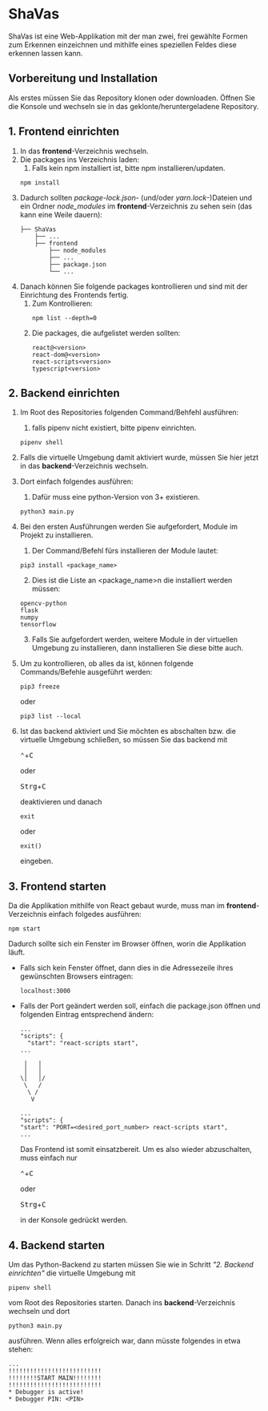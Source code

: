# ShaVas #

ShaVas ist eine Web-Applikation mit der man zwei, frei gewählte Formen zum Erkennen einzeichnen und mithilfe eines speziellen Feldes diese erkennen lassen kann.


## Vorbereitung und Installation ## 

Als erstes müssen Sie das Repository klonen oder downloaden.
Öffnen Sie die Konsole und wechseln sie in das geklonte/heruntergeladene Repository.

**1. Frontend einrichten**
----
  1. In das **frontend**-Verzeichnis wechseln.
  2. Die packages ins Verzeichnis laden:
      1. Falls kein npm installiert ist, bitte npm installieren/updaten.
      ```
      npm install
      ```
  3. Dadurch sollten *package-lock.json*- (und/oder *yarn.lock*-)Dateien und ein Ordner *node_modules* im **frontend**-Verzeichnis zu sehen sein (das kann eine Weile dauern):
      ```
      ├── ShaVas
          ├── ...
          ├── frontend
              ├── node_modules
              ├── ...
              ├── package.json
              └── ...
      ```
  4. Danach können Sie folgende packages kontrollieren und sind mit der Einrichtung des Frontends fertig.
      1. Zum Kontrollieren:
          ```
          npm list --depth=0
          ```
      2. Die packages, die aufgelistet werden sollten:
          ```
          react@<version>
          react-dom@<version>
          react-scripts<version>
          typescript<version>
          ```
**2. Backend einrichten**
----
  1. Im Root des Repositories folgenden Command/Behfehl ausführen:
      1. falls pipenv nicht existiert, bitte pipenv einrichten.
      ```
      pipenv shell
      ```
  2. Falls die virtuelle Umgebung damit aktiviert wurde, müssen Sie hier jetzt in das **backend**-Verzeichnis wechseln.
  3. Dort einfach folgendes ausführen:
      1. Dafür muss eine python-Version von 3+ existieren.
      ```
      python3 main.py
      ```
  4. Bei den ersten Ausführungen werden Sie aufgefordert, Module im Projekt zu installieren.
      1. Der Command/Befehl fürs installieren der Module lautet:
      ```
      pip3 install <package_name>
      ```
      2. Dies ist die Liste an <package_name>n die installiert werden müssen:
      ```
      opencv-python
      flask
      numpy
      tensorflow
      ```
      3. Falls Sie aufgefordert werden, weitere Module in der virtuellen Umgebung zu installieren, dann installieren Sie diese bitte auch.
  5. Um zu kontrollieren, ob alles da ist, können folgende Commands/Befehle ausgeführt werden:
      ```
      pip3 freeze
      ```
      oder
      ```
      pip3 list --local
      ```
  6. Ist das backend aktiviert und Sie möchten es abschalten bzw. die virtuelle Umgebung schließen, so müssen Sie das backend mit
  
      <kbd>⌃</kbd>+<kbd>C</kbd>
      
      oder
      
      <kbd>Strg</kbd>+<kbd>C</kbd>
      
      deaktivieren und danach
      ```
      exit
      ```
      oder
      ```
      exit()
      ```
      eingeben.

**3. Frontend starten**
----
  Da die Applikation mithilfe von React gebaut wurde, muss man im **frontend**-Verzeichnis einfach folgedes ausführen:
  ```
  npm start
  ```
  Dadurch sollte sich ein Fenster im Browser öffnen, worin die Applikation läuft.
  * Falls sich kein Fenster öffnet, dann dies in die Adressezeile ihres gewünschten Browsers eintragen:
    ```
    localhost:3000
    ```
  * Falls der Port geändert werden soll, einfach die package.json öffnen und folgenden Eintrag entsprechend ändern:
    ```
    ...
    "scripts": {
      "start": "react-scripts start",
    ...

     │   │
     │   │
    \│   │/
     \   /
      \ /
       V

    ...
    "scripts": {
    "start": "PORT=<desired_port_number> react-scripts start",
    ...
    ```
    Das Frontend ist somit einsatzbereit. Um es also wieder abzuschalten, muss einfach nur
    
    <kbd>⌃</kbd>+<kbd>C</kbd>
    
    oder
    
    <kbd>Strg</kbd>+<kbd>C</kbd>
    
    in der Konsole gedrückt werden.


**4. Backend starten**
----
  Um das Python-Backend zu starten müssen Sie wie in Schritt *"2. Backend einrichten"* die virtuelle Umgebung mit
  ```
  pipenv shell
  ```
  vom Root des Repositories starten.
  Danach ins **backend**-Verzeichnis wechseln und dort
  ```
  python3 main.py
  ```
  ausführen.
  Wenn alles erfolgreich war, dann müsste folgendes in etwa stehen:
  ```
  ...
  !!!!!!!!!!!!!!!!!!!!!!!!!!
  !!!!!!!!START MAIN!!!!!!!!
  !!!!!!!!!!!!!!!!!!!!!!!!!!
  * Debugger is active!
  * Debugger PIN: <PIN>
  ```
